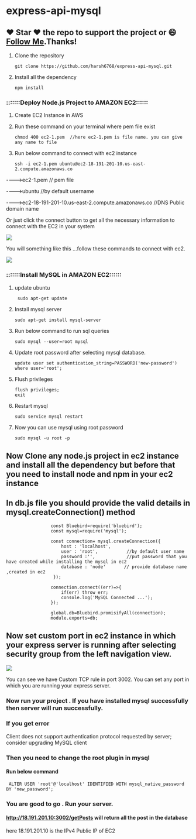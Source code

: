 # express-api-mysql

## :heart: Star :heart: the repo to support the project or :smile:[Follow Me](https://github.com/harsh6768).Thanks!

1. Clone the repository

       git clone https://github.com/harsh6768/express-api-mysql.git

2. Install all the dependency

       npm install


### :::::::Deploy Node.js Project to AMAZON EC2::::::

1. Create EC2 Instance in AWS

2. Run these command on your terminal where pem file exist

       chmod 400 ec2-1.pem  //here ec2-1.pem is file name. you can give any name to file

3. Run below command to connect with ec2 instance 

       ssh -i ec2-1.pem ubuntu@ec2-18-191-201-10.us-east-2.compute.amazonaws.co
  
---->ec2-1.pem                                                        // pem file

---->ubuntu                                                           //by default username

---->ec2-18-191-201-10.us-east-2.compute.amazonaws.co                 //DNS Public domain name

Or just click the connect button to get all the necessary information to connect with the EC2 in your system

<img src="https://github.com/harsh6768/express-api-mysql/blob/master/Images/Screenshot%20from%202019-11-02%2020-47-32.png"/>

You will something like this ...follow these commands to connect with ec2. 

<img src="https://github.com/harsh6768/express-api-mysql/blob/master/Images/Screenshot%20from%202019-11-03%2014-11-07.png"/>

### :::::::Install MySQL in AMAZON EC2::::::

1. update ubuntu
        
        sudo apt-get update
        
2. Install mysql server

       sudo apt-get install mysql-server
       
3. Run below command to run sql queries
     
       sudo mysql --user=root mysql
       
4. Update root password after selecting mysql database.
      
       update user set authentication_string=PASSWORD('new-password') where user='root';
       
5. Flush privileges
      
       flush privileges;
       exit
6. Restart mysql 
       
       sudo service mysql restart
       
7. Now you can use mysql using root password

       sudo mysql -u root -p

## Now Clone any node.js project in ec2 instance and install all the dependency but before that you need to install node and npm in your ec2 instance

## In db.js file you should provide the valid details in mysql.createConnection() method

                     const Bluebird=require('bluebird');
                     const mysql=require('mysql');

                     const connection= mysql.createConnection({
                         host : 'localhost',
                         user : 'root',           //by default user name
                         password :'',            //put password that you have created while installing the mysql in ec2
                         database : 'node'       // provide database name ,created in ec2
                      });

                     connection.connect((err)=>{
                         if(err) throw err;
                         console.log('MySQL Connected ...');
                     });

                     global.db=Bluebird.promisifyAll(connection);
                     module.exports=db;
                     
                     
## Now set custom port in ec2 instance in which your express server is running after selecting security group from the left navigation view.

<img src="https://github.com/harsh6768/express-api-mysql/blob/master/Images/Screenshot%20from%202019-11-02%2020-38-22.png"/>

You can see we have Custom TCP rule in port 3002. You can set any port in which you are running your express server.


### Now run your project . If you have installed mysql successfully then server will run successfully.

### If you get error 
Client does not support authentication protocol requested by server; consider upgrading MySQL client

### Then you need to change the root plugin in mysql 
#### Run below command

     ALTER USER 'root'@'localhost' IDENTIFIED WITH mysql_native_password BY 'new_password';

### You are good to go . Run your server. 

####  http://18.191.201.10:3002/getPosts will return all the post in the database

here 18.191.201.10 is the IPv4 Public IP of EC2





      
      
